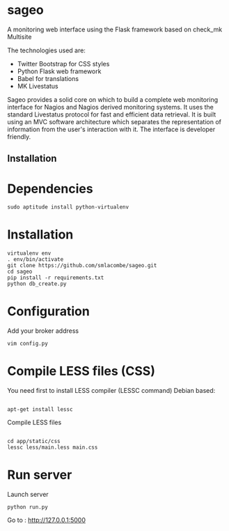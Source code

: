 sageo
=====

A monitoring web interface using the Flask framework based on check_mk Multisite

The technologies used are:
- Twitter Bootstrap for CSS styles
- Python Flask web framework
- Babel for translations
- MK Livestatus

Sageo provides a solid core on which to build a complete web monitoring interface for Nagios and Nagios derived monitoring systems. It uses the standard Livestatus protocol for fast and efficient data retrieval. It is built using an MVC software architecture which separates the representation of information from the user's interaction with it. The interface is developer friendly.

Installation
------------

# Dependencies
<pre><code>sudo aptitude install python-virtualenv</code></pre>

# Installation
<pre><code>virtualenv env
. env/bin/activate
git clone https://github.com/smlacombe/sageo.git
cd sageo
pip install -r requirements.txt
python db_create.py
</code></pre>


# Configuration
Add your broker address
<pre><code>vim config.py
</code></pre>

# Compile LESS files (CSS)
You need first to install LESS compiler (LESSC command)
Debian based:
<pre><code>
apt-get install lessc
</pre></code>

Compile LESS files
<pre><code>
cd app/static/css
lessc less/main.less main.css
</code></pre>

# Run server
Launch server
<pre><code>python run.py
</code></pre>

Go to : http://127.0.0.1:5000

